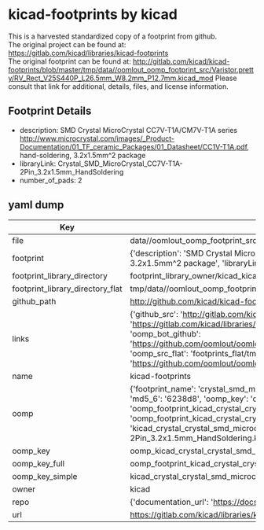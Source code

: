 # kicad-footprints by kicad  
This is a harvested standardized copy of a footprint from github.  
The original project can be found at:  
https://gitlab.com/kicad/libraries/kicad-footprints  
The original footprint can be found at:
http://gitlab.com/kicad/kicad-footprints/blob/master/tmp/data//oomlout_oomp_footprint_src/Varistor.pretty/RV_Rect_V25S440P_L26.5mm_W8.2mm_P12.7mm.kicad_mod
Please consult that link for additional, details, files, and license information.  
## Footprint Details
* description: SMD Crystal MicroCrystal CC7V-T1A/CM7V-T1A series http://www.microcrystal.com/images/_Product-Documentation/01_TF_ceramic_Packages/01_Datasheet/CC1V-T1A.pdf, hand-soldering, 3.2x1.5mm^2 package  
* libraryLink: Crystal_SMD_MicroCrystal_CC7V-T1A-2Pin_3.2x1.5mm_HandSoldering  
* number_of_pads: 2  
## yaml dump  
| Key | Value |  
| --- | --- |  
| file | data//oomlout_oomp_footprint_src/kicad-footprints/Crystal.pretty/Crystal_SMD_MicroCrystal_CC7V-T1A-2Pin_3.2x1.5mm_HandSoldering.kicad_mod |  
| footprint | {'description': 'SMD Crystal MicroCrystal CC7V-T1A/CM7V-T1A series http://www.microcrystal.com/images/_Product-Documentation/01_TF_ceramic_Packages/01_Datasheet/CC1V-T1A.pdf, hand-soldering, 3.2x1.5mm^2 package', 'libraryLink': 'Crystal_SMD_MicroCrystal_CC7V-T1A-2Pin_3.2x1.5mm_HandSoldering', 'number_of_pads': 2} |  
| footprint_library_directory | footprint_library_owner/kicad_kicad-footprints/ |  
| footprint_library_directory_flat | tmp/data//oomlout_oomp_footprint_src/footprints_flat/kicad_crystal_crystal_smd_microcrystal_cc7v_t1a_2pin_3_2x1_5mm_handsoldering/working |  
| github_path | http://github.com/kicad/kicad-footprints/blob/master/tmp/data//oomlout_oomp_footprint_src/Crystal.pretty/Crystal_SMD_MicroCrystal_CC7V-T1A-2Pin_3.2x1.5mm_HandSoldering.kicad_mod |  
| links | {'github_src': 'http://gitlab.com/kicad/kicad-footprints/blob/master/tmp/data//oomlout_oomp_footprint_src/Varistor.pretty/RV_Rect_V25S440P_L26.5mm_W8.2mm_P12.7mm.kicad_mod', 'github_src_repo': 'https://gitlab.com/kicad/libraries/kicad-footprints', 'oomp_bot': 'tmp/data//oomlout_oomp_footprint_src/footprints/kicad_crystal_crystal_smd_microcrystal_cc7v_t1a_2pin_3_2x1_5mm_handsoldering/working', 'oomp_bot_github': 'https://github.com/oomlout/oomlout_oomp_footprint_bot/tree/main/tmp/data//oomlout_oomp_footprint_src/footprints/kicad_crystal_crystal_smd_microcrystal_cc7v_t1a_2pin_3_2x1_5mm_handsoldering/working', 'oomp_src_flat': 'footprints_flat/tmp/data//oomlout_oomp_footprint_src/footprints_flat/kicad_crystal_crystal_smd_microcrystal_cc7v_t1a_2pin_3_2x1_5mm_handsoldering/working', 'oomp_src_flat_github': 'https://github.com/oomlout/oomlout_oomp_footprint_src/tree/main/tmp/data//oomlout_oomp_footprint_src/footprints_flat/kicad_crystal_crystal_smd_microcrystal_cc7v_t1a_2pin_3_2x1_5mm_handsoldering/working'} |  
| name | kicad-footprints |  
| oomp | {'footprint_name': 'crystal_smd_microcrystal_cc7v_t1a_2pin_3_2x1_5mm_handsoldering', 'library_name': 'crystal', 'md5': '6238d86a2eca8fb204263bbc55e1220b', 'md5_10': '6238d86a2e', 'md5_5': '6238d', 'md5_6': '6238d8', 'oomp_key': 'oomp_kicad_crystal_crystal_smd_microcrystal_cc7v_t1a_2pin_3_2x1_5mm_handsoldering', 'oomp_key_extra': 'oomp_footprint_kicad_crystal_crystal_smd_microcrystal_cc7v_t1a_2pin_3_2x1_5mm_handsoldering', 'oomp_key_full': 'oomp_footprint_kicad_crystal_crystal_smd_microcrystal_cc7v_t1a_2pin_3_2x1_5mm_handsoldering_6238d8', 'oomp_key_simple': 'kicad_crystal_crystal_smd_microcrystal_cc7v_t1a_2pin_3_2x1_5mm_handsoldering', 'original_filename': 'data//oomlout_oomp_footprint_src/kicad-footprints/Crystal.pretty/Crystal_SMD_MicroCrystal_CC7V-T1A-2Pin_3.2x1.5mm_HandSoldering.kicad_mod', 'owner_name': 'kicad'} |  
| oomp_key | oomp_kicad_crystal_crystal_smd_microcrystal_cc7v_t1a_2pin_3_2x1_5mm_handsoldering |  
| oomp_key_full | oomp_footprint_kicad_crystal_crystal_smd_microcrystal_cc7v_t1a_2pin_3_2x1_5mm_handsoldering |  
| oomp_key_simple | kicad_crystal_crystal_smd_microcrystal_cc7v_t1a_2pin_3_2x1_5mm_handsoldering |  
| owner | kicad |  
| repo | {'documentation_url': 'https://docs.github.com/rest/repos/repos#get-a-repository', 'message': 'Not Found'} |  
| url | https://gitlab.com/kicad/libraries/kicad-footprints |  

